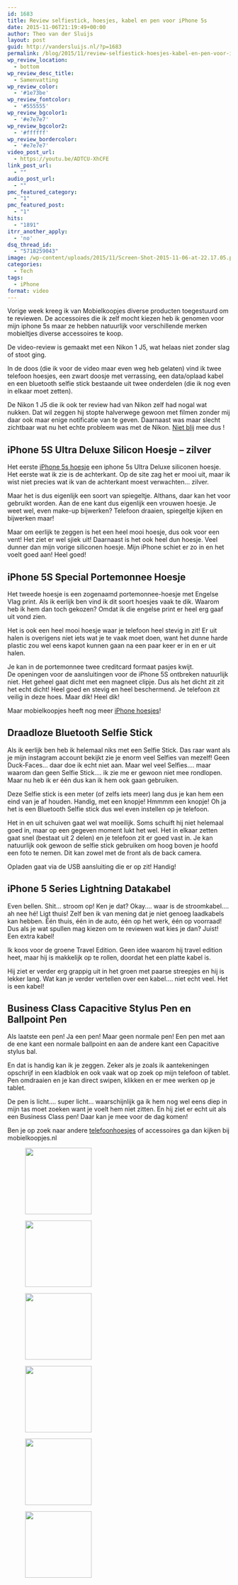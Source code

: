 ```yaml
---
id: 1683
title: Review selfiestick, hoesjes, kabel en pen voor iPhone 5s
date: 2015-11-06T21:19:49+00:00
author: Theo van der Sluijs
layout: post
guid: http://vandersluijs.nl/?p=1683
permalink: /blog/2015/11/review-selfiestick-hoesjes-kabel-en-pen-voor-iphone-5s.html
wp_review_location:
  - bottom
wp_review_desc_title:
  - Samenvatting
wp_review_color:
  - '#1e73be'
wp_review_fontcolor:
  - '#555555'
wp_review_bgcolor1:
  - '#e7e7e7'
wp_review_bgcolor2:
  - '#ffffff'
wp_review_bordercolor:
  - '#e7e7e7'
video_post_url:
  - https://youtu.be/ADTCU-XhCFE
link_post_url:
  - ""
audio_post_url:
  - ""
pmc_featured_category:
  - "1"
pmc_featured_post:
  - "1"
hits:
  - "1891"
itrr_another_apply:
  - 'no'
dsq_thread_id:
  - "5718259043"
image: /wp-content/uploads/2015/11/Screen-Shot-2015-11-06-at-22.17.05.png
categories:
  - Tech
tags:
  - iPhone
format: video
---
```

Vorige week kreeg ik van Mobielkoopjes diverse producten toegestuurd om te reviewen. De accessoires die ik zelf mocht kiezen heb ik genomen voor mijn iphone 5s maar ze hebben natuurlijk voor verschillende merken mobieltjes diverse accessoires te koop.

De video-review is gemaakt met een Nikon 1 J5, wat helaas niet zonder slag of stoot ging.<!--more-->

In de doos (die ik voor de video maar even weg heb gelaten) vind ik twee telefoon hoesjes, een zwart doosje met verrassing, een data/oplaad kabel en een bluetooth selfie stick bestaande uit twee onderdelen (die ik nog even in elkaar moet zetten).

De Nikon 1 J5 die ik ook ter review had van Nikon zelf had nogal wat nukken. Dat wil zeggen hij stopte halverwege gewoon met filmen zonder mij daar ook maar enige notificatie van te geven. Daarnaast was maar slecht zichtbaar wat nu het echte probleem was met de Nikon. [Niet blij](https://vandersluijs.nl/blog/2015/11/nikon-1-j5-review-overtuigt-niet-echt.html) mee dus !

## iPhone 5S Ultra Deluxe Silicon Hoesje &#8211; zilver

Het eerste <a href="http://mobielkoopjes.nl/apple/iphone-5s" target="_blank">iPhone 5s hoesje</a> een iphone 5s Ultra Deluxe siliconen hoesje. Het eerste wat ik zie is de achterkant. Op de site zag het er mooi uit, maar ik wist niet precies wat ik van de achterkant moest verwachten&#8230; zilver.

Maar het is dus eigenlijk een soort van spiegeltje. Althans, daar kan het voor gebruikt worden. Aan de ene kant dus eigenlijk een vrouwen hoesje. Je weet wel, even make-up bijwerken? Telefoon draaien, spiegeltje kijken en bijwerken maar!

Maar om eerlijk te zeggen is het een heel mooi hoesje, dus ook voor een vent! Het ziet er wel sjiek uit! Daarnaast is het ook heel dun hoesje. Veel dunner dan mijn vorige siliconen hoesje. Mijn iPhone schiet er zo in en het voelt goed aan! Heel goed!

## iPhone 5S Special Portemonnee Hoesje

Het tweede hoesje is een zogenaamd portemonnee-hoesje met Engelse Vlag print. Als ik eerlijk ben vind ik dit soort hoesjes vaak te dik. Waarom heb ik hem dan toch gekozen? Omdat ik die engelse print er heel erg gaaf uit vond zien.

Het is ook een heel mooi hoesje waar je telefoon heel stevig in zit! Er uit halen is overigens niet iets wat je te vaak moet doen, want het dunne harde plastic zou wel eens kapot kunnen gaan na een paar keer er in en er uit halen.

Je kan in de portemonnee twee creditcard formaat pasjes kwijt. De openingen voor de aansluitingen voor de iPhone 5S ontbreken natuurlijk niet. Het geheel gaat dicht met een magneet clipje. Dus als het dicht zit zit het echt dicht! Heel goed en stevig en heel beschermend. Je telefoon zit veilig in deze hoes. Maar dik! Heel dik!

Maar mobielkoopjes heeft nog meer <a href="http://mobielkoopjes.nl/apple" target="_blank">iPhone hoesjes</a>!

## Draadloze Bluetooth Selfie Stick

Als ik eerlijk ben heb ik helemaal niks met een Selfie Stick. Das raar want als je mijn instagram account bekijkt zie je enorm veel Selfies van mezelf! Geen Duck-Faces&#8230; daar doe ik echt niet aan. Maar wel veel Selfies&#8230;. maar waarom dan geen Selfie Stick&#8230;. ik zie me er gewoon niet mee rondlopen. Maar nu heb ik er één dus kan ik hem ook gaan gebruiken.

Deze Selfie stick is een meter (of zelfs iets meer) lang dus je kan hem een eind van je af houden. Handig, met een knopje! Hmmmm een knopje! Oh ja het is een Bluetooth Selfie stick dus wel even instellen op je telefoon.

Het in en uit schuiven gaat wel wat moeilijk. Soms schuift hij niet helemaal goed in, maar op een gegeven moment lukt het wel. Het in elkaar zetten gaat snel (bestaat uit 2 delen) en je telefoon zit er goed vast in. Je kan natuurlijk ook gewoon de selfie stick gebruiken om hoog boven je hoofd een foto te nemen. Dit kan zowel met de front als de back camera.

Opladen gaat via de USB aansluiting die er op zit! Handig!

## iPhone 5 Series Lightning Datakabel

Even bellen. Shit&#8230; stroom op! Ken je dat? Okay&#8230;. waar is de stroomkabel&#8230;. ah nee hé! Ligt thuis! Zelf ben ik van mening dat je niet genoeg laadkabels kan hebben. Één thuis, één in de auto, één op het werk, één op voorraad! Dus als je wat spullen mag kiezen om te reviewen wat kies je dan? Juist! Een extra kabel!

Ik koos voor de groene Travel Edition. Geen idee waarom hij travel edition heet, maar hij is makkelijk op te rollen, doordat het een platte kabel is.

Hij ziet er verder erg grappig uit in het groen met paarse streepjes en hij is lekker lang. Wat kan je verder vertellen over een kabel&#8230;. niet echt veel. Het is een kabel!

## Business Class Capacitive Stylus Pen en Ballpoint Pen

Als laatste een pen! Ja een pen! Maar geen normale pen! Een pen met aan de ene kant een normale ballpoint en aan de andere kant een Capacitive stylus bal.

En dat is handig kan ik je zeggen. Zeker als je zoals ik aantekeningen opschrijf in een kladblok en ook vaak wat op zoek op mijn telefoon of tablet. Pen omdraaien en je kan direct swipen, klikken en er mee werken op je tablet.

De pen is licht&#8230;. super licht&#8230; waarschijnlijk ga ik hem nog wel eens diep in mijn tas moet zoeken want je voelt hem niet zitten. En hij ziet er echt uit als een Business Class pen! Daar kan je mee voor de dag komen!

Ben je op zoek naar andere <a href="http://mobielkoopjes.nl/" target="_blank">telefoonhoesjes</a> of accessoires ga dan kijken bij mobielkoopjes.nl

<div id='gallery-12' class='gallery galleryid-1683 gallery-columns-3 gallery-size-thumbnail'>
  <figure class='gallery-item'> 
  
  <div class='gallery-icon landscape'>
    <a href='https://vandersluijs.nl/blog/2015/11/review-selfiestick-hoesjes-kabel-en-pen-voor-iphone-5s.html/img_1846'><img width="150" height="150" src="https://vandersluijs.nl/wp-content/uploads/2015/11/IMG_1846-150x150.jpg" class="attachment-thumbnail size-thumbnail" alt="" srcset="https://vandersluijs.nl/wp-content/uploads/2015/11/IMG_1846-150x150.jpg 150w, https://vandersluijs.nl/wp-content/uploads/2015/11/IMG_1846-65x65.jpg 65w" sizes="100vw" /></a>
  </div></figure><figure class='gallery-item'> 
  
  <div class='gallery-icon landscape'>
    <a href='https://vandersluijs.nl/blog/2015/11/review-selfiestick-hoesjes-kabel-en-pen-voor-iphone-5s.html/img_1847'><img width="150" height="150" src="https://vandersluijs.nl/wp-content/uploads/2015/11/IMG_1847-150x150.jpg" class="attachment-thumbnail size-thumbnail" alt="" srcset="https://vandersluijs.nl/wp-content/uploads/2015/11/IMG_1847-150x150.jpg 150w, https://vandersluijs.nl/wp-content/uploads/2015/11/IMG_1847-65x65.jpg 65w" sizes="100vw" /></a>
  </div></figure><figure class='gallery-item'> 
  
  <div class='gallery-icon landscape'>
    <a href='https://vandersluijs.nl/blog/2015/11/review-selfiestick-hoesjes-kabel-en-pen-voor-iphone-5s.html/img_1848'><img width="150" height="150" src="https://vandersluijs.nl/wp-content/uploads/2015/11/IMG_1848-150x150.jpg" class="attachment-thumbnail size-thumbnail" alt="" srcset="https://vandersluijs.nl/wp-content/uploads/2015/11/IMG_1848-150x150.jpg 150w, https://vandersluijs.nl/wp-content/uploads/2015/11/IMG_1848-65x65.jpg 65w" sizes="100vw" /></a>
  </div></figure><figure class='gallery-item'> 
  
  <div class='gallery-icon landscape'>
    <a href='https://vandersluijs.nl/blog/2015/11/review-selfiestick-hoesjes-kabel-en-pen-voor-iphone-5s.html/img_1849'><img width="150" height="150" src="https://vandersluijs.nl/wp-content/uploads/2015/11/IMG_1849-150x150.jpg" class="attachment-thumbnail size-thumbnail" alt="" srcset="https://vandersluijs.nl/wp-content/uploads/2015/11/IMG_1849-150x150.jpg 150w, https://vandersluijs.nl/wp-content/uploads/2015/11/IMG_1849-65x65.jpg 65w" sizes="100vw" /></a>
  </div></figure><figure class='gallery-item'> 
  
  <div class='gallery-icon landscape'>
    <a href='https://vandersluijs.nl/blog/2015/11/review-selfiestick-hoesjes-kabel-en-pen-voor-iphone-5s.html/img_1852'><img width="150" height="150" src="https://vandersluijs.nl/wp-content/uploads/2015/11/IMG_1852-e1447406145497-150x150.jpg" class="attachment-thumbnail size-thumbnail" alt="" srcset="https://vandersluijs.nl/wp-content/uploads/2015/11/IMG_1852-e1447406145497-150x150.jpg 150w, https://vandersluijs.nl/wp-content/uploads/2015/11/IMG_1852-e1447406145497-65x65.jpg 65w" sizes="100vw" /></a>
  </div></figure><figure class='gallery-item'> 
  
  <div class='gallery-icon portrait'>
    <a href='https://vandersluijs.nl/blog/2015/11/review-selfiestick-hoesjes-kabel-en-pen-voor-iphone-5s.html/img_1854'><img width="150" height="150" src="https://vandersluijs.nl/wp-content/uploads/2015/11/IMG_1854-e1447406170907-150x150.jpg" class="attachment-thumbnail size-thumbnail" alt="" srcset="https://vandersluijs.nl/wp-content/uploads/2015/11/IMG_1854-e1447406170907-150x150.jpg 150w, https://vandersluijs.nl/wp-content/uploads/2015/11/IMG_1854-e1447406170907-65x65.jpg 65w" sizes="100vw" /></a>
  </div></figure>
</div>